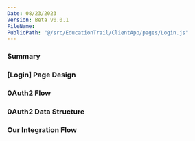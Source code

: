 ```yaml
---
Date: 08/23/2023
Version: Beta v0.0.1
FileName:
PublicPath: "@/src/EducationTrail/ClientApp/pages/Login.js"
---
```


### Summary

### [**Login**] Page Design


### 0Auth2 Flow


### 0Auth2 Data Structure


### Our Integration Flow
